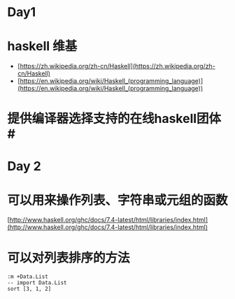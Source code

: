 Day1
====

# haskell 维基 #
* [https://zh.wikipedia.org/zh-cn/Haskell](https://zh.wikipedia.org/zh-cn/Haskell)
* [https://en.wikipedia.org/wiki/Haskell_(programming_language)](https://en.wikipedia.org/wiki/Haskell_(programming_language))



# 提供编译器选择支持的在线haskell团体#



Day 2
=====

# 可以用来操作列表、字符串或元组的函数 #
[http://www.haskell.org/ghc/docs/7.4-latest/html/libraries/index.html](http://www.haskell.org/ghc/docs/7.4-latest/html/libraries/index.html)

# 可以对列表排序的方法 #

```
:m +Data.List
-- import Data.List
sort [3, 1, 2]
```

